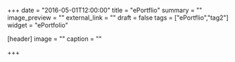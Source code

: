 +++
date = "2016-05-01T12:00:00"
title = "ePortflio"
summary = ""
image_preview = ""
external_link = ""
draft = false
tags = ["ePortflio","tag2"]
widget = "ePortfolio"

[header]
  image = ""
  caption = ""

+++
